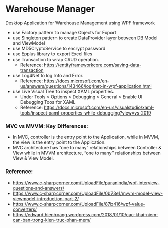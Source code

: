 # Warehouse Manager
Desktop Application for Warehouse Management using WPF framework
 - use Factory pattern to manage Objects for Export
 - use Singleton pattern to create DataProvider layer between DB Model and ViewModel
 - use MD5CryptoService to encrypt password
 - use Epplus library to export Excel files
 - use Transaction to wrap CRUD operation. 
   - Reference: https://entityframeworkcore.com/saving-data-transaction
 - use Log4Net to log Info and Error. 
   - Reference: https://docs.microsoft.com/en-us/answers/questions/143466/log4net-in-wpf-application.html
 - use Live Visual Tree to inspect XAML properties. 
   - Under Tools > Options > Debugging > General > Enable UI Debugging Toos for XAML
   - Reference: https://docs.microsoft.com/en-us/visualstudio/xaml-tools/inspect-xaml-properties-while-debugging?view=vs-2019
### MVC vs MVVM: Key Differences: 
 - In MVC, controller is the entry point to the Application, while in MVVM, the view is the entry point to the Application.
 - MVC architecture has “one to many” relationships between Controller & View while in MVVM architecture, “one to many” relationships between View & View Model.
### Reference: 
 - https://www.c-sharpcorner.com/UploadFile/puranindia/wpf-interview-questions-and-answers/
 - https://www.c-sharpcorner.com/UploadFile/0b73e1/mvvm-model-view-viewmodel-introduction-part-2/
 - https://www.c-sharpcorner.com/UploadFile/87b416/wpf-value-converters/
 - https://edwardthienhoang.wordpress.com/2018/01/10/cac-khai-niem-can-ban-trong-kien-truc-phan-mem/
